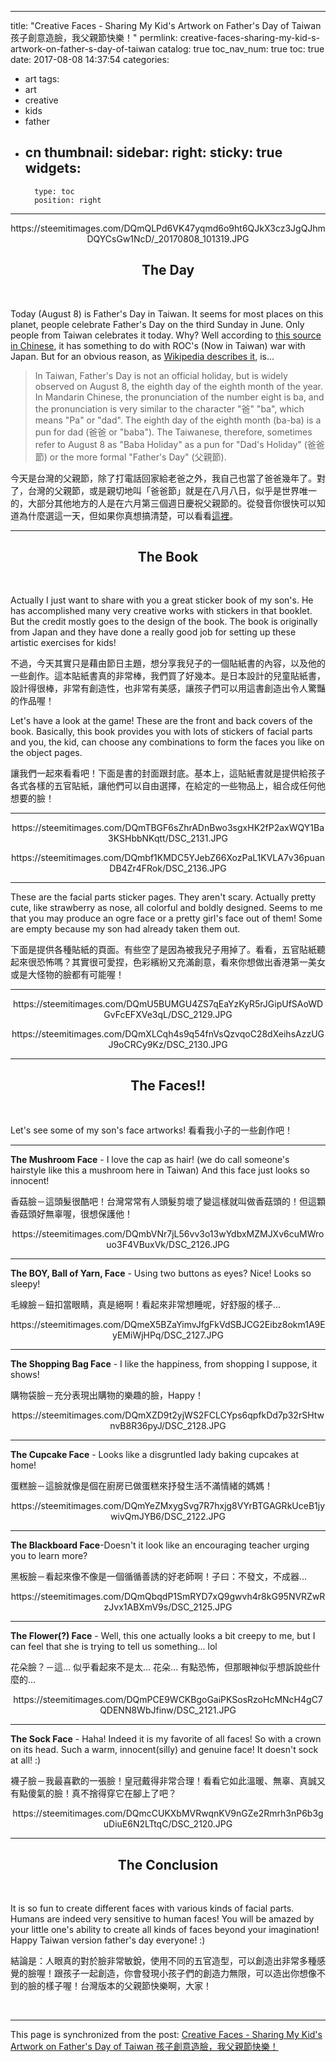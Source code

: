 
---
title: "Creative Faces - Sharing My Kid's Artwork on Father's Day of Taiwan   孩子創意造臉，我父親節快樂！"
permlink: creative-faces-sharing-my-kid-s-artwork-on-father-s-day-of-taiwan
catalog: true
toc_nav_num: true
toc: true
date: 2017-08-08 14:37:54
categories:
- art
tags:
- art
- creative
- kids
- father
- cn
thumbnail: 
sidebar:
    right:
        sticky: true
widgets:
    -
        type: toc
        position: right
---


<html>
<center><p>https://steemitimages.com/DQmQLPd6VK47yqmd6o9ht6QJkX3cz3JgQJhmDQYCsGw1NcD/_20170808_101319.JPG</p>
<h2>The Day</h2></center><br>
<p>Today (August 8) is Father's Day in Taiwan. It seems for most places on this planet, people celebrate Father's Day on the third Sunday in June. Only people from Taiwan celebrates it today. Why? Well according to <a href="http://www.mdnkids.com.tw/calander/0808.htm">this source in Chinese</a>, it has something to do with ROC's (Now in Taiwan) war with Japan. But for an obvious reason, as <a href="https://en.wikipedia.org/wiki/Father%27s_Day">Wikipedia describes it</a>, is...</p>
<blockquote>In Taiwan, Father's Day is not an official holiday, but is widely observed on August 8, the eighth day of the eighth month of the year. In Mandarin Chinese, the pronunciation of the number eight is ba, and the pronunciation is very similar to the character "爸" "ba", which means "Pa" or "dad". The eighth day of the eighth month (ba-ba) is a pun for dad (爸爸 or "baba"). The Taiwanese, therefore, sometimes refer to August 8 as "Baba Holiday" as a pun for "Dad's Holiday" (爸爸節) or the more formal "Father's Day" (父親節).</blockquote>
<p>今天是台灣的父親節，除了打電話回家給老爸之外，我自己也當了爸爸幾年了。對了，台灣的父親節，或是親切地叫「爸爸節」就是在八月八日，似乎是世界唯一的，大部分其他地方的人是在六月第三個週日慶祝父親節的。從發音你很快可以知道為什麼選這一天，但如果你真想搞清楚，可以看看<a href="http://www.mdnkids.com.tw/calander/0808.htm">這裡</a>。<hr></p>
<center><h2>The Book</h2> </center><br>
<p>Actually I just want to share with you a great sticker book of my son's. He has accomplished many very creative works with stickers in that booklet. But the credit mostly goes to the design of the book. The book is originally from Japan and they have done a really good job for setting up these artistic exercises for kids!</p>
<p>不過，今天其實只是藉由節日主題，想分享我兒子的一個貼紙書的內容，以及他的一些創作。這本貼紙書真的非常棒，我們買了好幾本。是日本設計的兒童貼紙書，設計得很棒，非常有創造性，也非常有美感，讓孩子們可以用這書創造出令人驚豔的作品喔！</p>
<p>Let's have a look at the game! These are the front and back covers of the book. Basically, this book provides you with lots of stickers of facial parts and you, the kid, can choose any combinations to form the faces you like on the object pages.</p>
<p>讓我們一起來看看吧！下面是書的封面跟封底。基本上，這貼紙書就是提供給孩子各式各樣的五官貼紙，讓他們可以自由選擇，在給定的一些物品上，組合成任何他想要的臉！</p><hr>
 <center><p>https://steemitimages.com/DQmTBGF6sZhrADnBwo3sgxHK2fP2axWQY1Ba3KSHbbNKqtt/DSC_2131.JPG</p>
<p>https://steemitimages.com/DQmbf1KMDC5YJebZ66XozPaL1KVLA7v36puanDB4Zr4FRok/DSC_2136.JPG</p> </center><hr>
<p>These are the facial parts sticker pages. They aren't scary. Actually pretty cute, like strawberry as nose, all colorful and boldly designed. Seems to me that you may produce an ogre face or a pretty girl's face out of them! Some are empty because my son had already taken them out.</p>
<p>下面是提供各種貼紙的頁面。有些空了是因為被我兒子用掉了。看看，五官貼紙聽起來很恐怖嗎？其實很可愛捏，色彩繽紛又充滿創意，看來你想做出香港第一美女或是大怪物的臉都有可能喔！</p>
<hr> <center><p>https://steemitimages.com/DQmU5BUMGU4ZS7qEaYzKyR5rJGipUfSAoWDGvFcEFXVe3qL/DSC_2129.JPG</p>
<p>https://steemitimages.com/DQmXLCqh4s9q54fnVsQzvqoC28dXeihsAzzUGJ9oCRCy9Kz/DSC_2130.JPG</p> <hr>
<h2>The Faces!!</h2></center><br>
<p>Let's see some of my son's face artworks! 看看我小子的一些創作吧！</p><hr>
<p><strong>The Mushroom Face</strong> - I love the cap as hair! (we do call someone's hairstyle like this a mushroom here in Taiwan) And this face just looks so innocent!</p>
<p>香菇臉－這頭髮很酷吧！台灣常常有人頭髮剪壞了變這樣就叫做香菇頭的！但這顆香菇頭好無辜喔，很想保護他！</p>
<center><p>https://steemitimages.com/DQmbVNr7jL56vv3o13wYdbxMZMJXv6cuMWrouo3F4VBuxVk/DSC_2126.JPG</p></center><hr>
<p><strong>The BOY, Ball of Yarn, Face</strong> - Using two buttons as eyes? Nice! Looks so sleepy!</p>
<p>毛線臉－鈕扣當眼睛，真是絕啊！看起來非常想睡呢，好舒服的樣子...</p>
<center><p>https://steemitimages.com/DQmeX5BZaYimvJfgFkVdSBJCG2Eibz8okm1A9EyEMiWjHPq/DSC_2127.JPG</p></center><hr>
<p><strong>The Shopping Bag Face</strong> - I like the happiness, from shopping I suppose, it shows!</p>
<p>購物袋臉－充分表現出購物的樂趣的臉，Happy！</p>
<center><p>https://steemitimages.com/DQmXZD9t2yjWS2FCLCYps6qpfkDd7p32rSHtwnvB8R36pyJ/DSC_2128.JPG</p></center><hr>
<p><strong>The Cupcake Face</strong> - Looks like a disgruntled lady baking cupcakes at home!</p>
<p>蛋糕臉－這臉就像是個在廚房已做蛋糕來抒發生活不滿情緒的媽媽！</p>
<center><p>https://steemitimages.com/DQmYeZMxygSvg7R7hxjg8VYrBTGAGRkUceB1jywivQmJYB6/DSC_2122.JPG</p></center><hr>
<p><strong>The Blackboard Face</strong>-Doesn't it look like an encouraging teacher urging you to learn more?</p>
<p>黑板臉－看起來像不像是一個循循善誘的好老師啊！子曰：不發文，不成器...</p>
<center><p>https://steemitimages.com/DQmQbqdP1SmRYD7xQ9gwvh4r8kG95NVRZwRzJvx1ABXmV9s/DSC_2125.JPG</p></center><hr>
<p><strong>The Flower(?) Face</strong> - Well, this one actually looks a bit creepy to me, but I can feel that she is trying to tell us something... lol</p>
<p>花朵臉？－這... 似乎看起來不是太... 花朵... 有點恐怖，但那眼神似乎想訴說些什麼的...</p>
<center><p>https://steemitimages.com/DQmPCE9WCKBgoGaiPKSosRzoHcMNcH4gC7QDENN8WbJfinw/DSC_2121.JPG</p></center><hr>
<p><strong>The Sock Face</strong> - Haha! Indeed it is my favorite of all faces! So with a crown on its head. Such a warm, innocent(silly) and genuine face! It doesn't sock at all! :)</p>
<p>襪子臉－我最喜歡的一張臉！皇冠戴得非常合理！看看它如此溫暖、無辜、真誠又有點傻氣的臉！真不捨得穿它在腳上了吧？</p>
<center><p>https://steemitimages.com/DQmcCUKXbMVRwqnKV9nGZe2Rmrh3nP6b3guDiuE6N2LTtqC/DSC_2120.JPG</p><hr>
<h2>The Conclusion</h2></center><br>
<p>It is so fun to create different faces with various kinds of facial parts. Humans are indeed very sensitive to human faces! You will be amazed by your little one's ability to create all kinds of faces beyond your imagination! Happy Taiwan version father's day everyone! :)</p>
<p>結論是：人眼真的對於臉非常敏銳，使用不同的五官造型，可以創造出非常多種感覺的臉喔！跟孩子一起創造，你會發現小孩子們的創造力無限，可以造出你想像不到的臉的樣子喔！台灣版本的父親節快樂啊，大家！</p>
<p><br></p>
</html>

- - -

This page is synchronized from the post: [Creative Faces - Sharing My Kid's Artwork on Father's Day of Taiwan   孩子創意造臉，我父親節快樂！](https://steemit.com/@deanliu/creative-faces-sharing-my-kid-s-artwork-on-father-s-day-of-taiwan)
